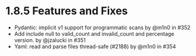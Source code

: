 # 1.8.5 Features and Fixes

* Pydantic: implicit v1 support for programmatic scans by @m1n0 in #352
* Add include null to valid\_count and invalid\_count and percentage version. by @jzalucki in #351
* Yaml: read and parse files thread-safe (#2188) by @m1n0 in #354
